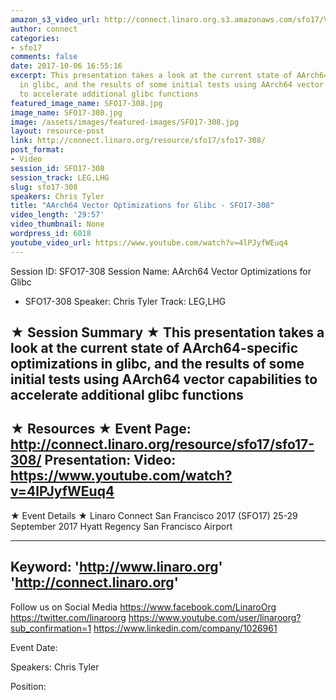 ```yaml
---
amazon_s3_video_url: http://connect.linaro.org.s3.amazonaws.com/sfo17/Videos/SFO17-308%20AArch64%20Vector%20Optimizations%20for%20Glibc.mp4
author: connect
categories:
- sfo17
comments: false
date: 2017-10-06 16:55:16
excerpt: This presentation takes a look at the current state of AArch64-specific optimizations
  in glibc, and the results of some initial tests using AArch64 vector capabilities
  to accelerate additional glibc functions
featured_image_name: SFO17-308.jpg
image_name: SFO17-308.jpg
image: /assets/images/featured-images/SFO17-308.jpg
layout: resource-post
link: http://connect.linaro.org/resource/sfo17/sfo17-308/
post_format:
- Video
session_id: SFO17-308
session_track: LEG,LHG
slug: sfo17-308
speakers: Chris Tyler
title: "AArch64 Vector Optimizations for Glibc - SFO17-308"
video_length: '29:57'
video_thumbnail: None
wordpress_id: 6018
youtube_video_url: https://www.youtube.com/watch?v=4lPJyfWEuq4
---
```


Session ID: SFO17-308
Session Name: AArch64 Vector Optimizations for Glibc
 - SFO17-308
Speaker: Chris Tyler
Track: LEG,LHG


★ Session Summary ★
This presentation takes a look at the current state of AArch64-specific optimizations in glibc, and the results of some initial tests using AArch64 vector capabilities to accelerate additional glibc functions
---------------------------------------------------
★ Resources ★
Event Page: http://connect.linaro.org/resource/sfo17/sfo17-308/
Presentation:
Video: https://www.youtube.com/watch?v=4lPJyfWEuq4
 ---------------------------------------------------

★ Event Details ★
Linaro Connect San Francisco 2017 (SFO17)
25-29 September 2017
Hyatt Regency San Francisco Airport

---------------------------------------------------
Keyword:
'http://www.linaro.org'
'http://connect.linaro.org'
---------------------------------------------------
Follow us on Social Media
https://www.facebook.com/LinaroOrg
https://twitter.com/linaroorg
https://www.youtube.com/user/linaroorg?sub_confirmation=1
https://www.linkedin.com/company/1026961

Event Date: 

Speakers: Chris Tyler

Position:
